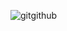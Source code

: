 ![gitgithub](https://user-images.githubusercontent.com/53849793/112778277-202d0600-907f-11eb-9792-8429de4ac3a6.png)
